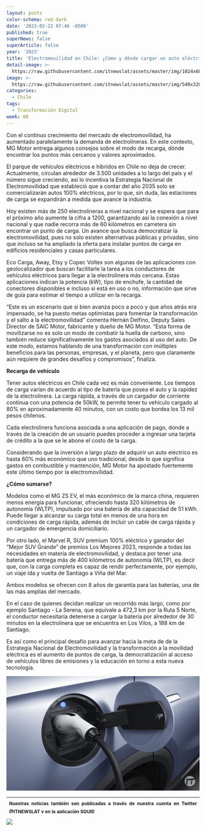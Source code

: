 ```yaml
---
layout: posts
color-schema: red-dark
date: '2023-02-22 07:46 -0500'
published: true
superNews: false
superArticle: false
year: '2023'
title: 'Electromovilidad en Chile: ¿Cómo y dónde cargar un auto eléctrico?'
detail-image: >-
  https://raw.githubusercontent.com/itnewslat/assets/master/img/1024x680/carro-electrico-g.jpg
image: >-
  https://raw.githubusercontent.com/itnewslat/assets/master/img/540x320/carro-electrico-p.jpg
categories:
  - Chile
tags:
  - Transformación Digital
week: 08
---
```

Con el continuo crecimiento del mercado de electromovilidad, ha aumentado paralelamente la demanda de electrolineras. En este contexto, MG Motor entrega algunos consejos sobre el modo de recarga, dónde encontrar los puntos más cercanos y valores aproximados.

El parque de vehículos eléctricos e híbridos en Chile no deja de crecer. Actualmente, circulan alrededor de 3.500 unidades a lo largo del país y el número sigue creciendo, así lo incentiva la Estrategia Nacional de Electromovilidad que estableció que a contar del año 2035 solo se comercializarán autos 100% eléctricos, por lo que, sin duda, las estaciones de carga se expandirán a medida que avance la industria.

Hoy existen más de 250 electrolineras a nivel nacional y se espera que para el próximo año aumente la cifra a 1200, garantizando así la conexión a nivel nacional y que nadie recorra más de 60 kilómetros en carretera sin encontrar un punto de carga. Un avance que busca democratizar la electromovilidad, pues no solo existen alternativas públicas y privadas, sino que incluso se ha ampliado la oferta para instalar puntos de carga en edificios residenciales y casas particulares.

Eco Carga, Away, Etsy y Copec Voltex son algunas de las aplicaciones con geolocalizador que buscan facilitarle la tarea a los conductores de vehículos eléctricos para llegar a la electrolinera más cercana. Estas aplicaciones indican la potencia (kW), tipo de enchufe, la cantidad de conectores disponibles e incluso si está en uso o no, información que sirve de guía para estimar el tiempo a utilizar en la recarga.

“Este es un escenario que si bien avanza poco a poco y que años atrás era impensado, se ha puesto metas optimistas para fomentar la transformación y el salto a la electromovilidad” comenta Hernán Delfino, Deputy Sales Director de SAIC Motor, fabricante y dueño de MG Motor. “Esta forma de movilizarse no es solo un modo de combatir la huella de carbono, sino también reduce significativamente los gastos asociados al uso del auto. De este modo, estamos hablando de una transformación con múltiples beneficios para las personas, empresas, y el planeta, pero que claramente aún requiere de grandes desafíos y compromisos”, finaliza.

**Recarga de vehículo**

Tener autos eléctricos en Chile cada vez es más conveniente. Los tiempos de carga varían de acuerdo al tipo de batería que posea el auto y la rapidez de la electrolinera. La carga rápida, a través de un cargador de corriente continua con una potencia de 50kW, te permite tener tu vehículo cargado al 80% en aproximadamente 40 minutos, con un costo que bordea los 13 mil pesos chilenos.

Cada electrolinera funciona asociada a una aplicación de pago, donde a través de la creación de un usuario puedes proceder a ingresar una tarjeta de crédito a la que se le abone el costo de la carga.

Considerando que la inversión a largo plazo de adquirir un auto eléctrico es hasta 60% más económico que uno tradicional, desde lo que significa gastos en combustible y mantención, MG Motor ha apostado fuertemente este último tiempo por la electromovilidad.

**¿Cómo sumarse?**

Modelos como el MG ZS EV, el más económico de la marca china, requieren menos energía para funcionar, ofreciendo hasta 320 kilómetros de autonomía (WLTP), impulsado por una batería de alta capacidad de 51 kWh. Puede llegar a alcanzar su carga total en menos de una hora en condiciones de carga rápida, además de incluir un cable de carga rápida y un cargador de emergencia domiciliario.

Por otro lado, el Marvel R, SUV premium 100% eléctrico y ganador del “Mejor SUV Grande” de premios Los Mejores 2023, responde a todas las necesidades en materia de electromovilidad, y destaca por tener una batería que entrega más de 400 kilómetros de autonomía (WLTP), es decir que, con la carga completa es capaz de rendir perfectamente, por ejemplo, un viaje ida y vuelta de Santiago a Viña del Mar.

Ambos modelos se ofrecen con 8 años de garantía para las baterías, una de las más amplias del mercado.

En el caso de quienes decidan realizar un recorrido más largo, como por ejemplo Santiago - La Serena, que equivale a 472,3 km por la Ruta 5 Norte, el conductor necesitaría detenerse a cargar la batería por alrededor de 30 minutos en la electrolinera que se encuentra en Los Vilos, a 188 km de Santiago.

Es así como el principal desafío para avanzar hacia la meta de de la Estrategia Nacional de Electromovilidad y la transformación a la movilidad eléctrica es el aumento de puntos de carga, la democratización al acceso de vehículos libres de emisiones y la educación en torno a esta nueva tecnología.

![](https://raw.githubusercontent.com/itnewslat/assets/master/img/540x320/carro-electrico-p.jpg)

<table style="height: 42px;" width="569">
<tbody>
<tr>
<td style="text-align: justify;"><sub><strong>Nuestras noticias también son publicadas a través de nuestra cuenta en Twitter <a href="https://twitter.com/itnewslat?lang=es">@ITNEWSLAT</a> y en la aplicación <a href="https://squidapp.co/en/">SQUID</a></strong></sub></td>
</tr>
</tbody>
</table>

<img src="https://tracker.metricool.com/c3po.jpg?hash=56f88a41e39ab42c063cc51676587a04"/>